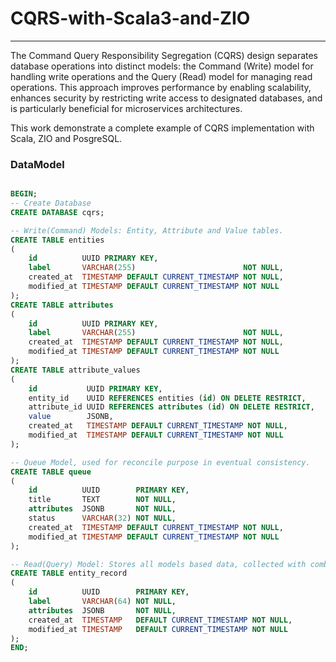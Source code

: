 # CQRS-with-Scala3-and-ZIO
---
The Command Query Responsibility Segregation (CQRS) design separates database operations into distinct models: the Command (Write) model for handling write operations and the Query (Read) model for managing read operations. This approach improves performance by enabling scalability, enhances security by restricting write access to designated databases, and is particularly beneficial for microservices architectures.

This work demonstrate a complete example of CQRS implementation with Scala, ZIO and PosgreSQL. 
### DataModel
```SQL

BEGIN;
-- Create Database
CREATE DATABASE cqrs;

-- Write(Command) Models: Entity, Attribute and Value tables.
CREATE TABLE entities
(
    id          UUID PRIMARY KEY,
    label       VARCHAR(255)                        NOT NULL,
    created_at  TIMESTAMP DEFAULT CURRENT_TIMESTAMP NOT NULL,
    modified_at TIMESTAMP DEFAULT CURRENT_TIMESTAMP NOT NULL
);
CREATE TABLE attributes
(
    id          UUID PRIMARY KEY,
    label       VARCHAR(255)                        NOT NULL,
    created_at  TIMESTAMP DEFAULT CURRENT_TIMESTAMP NOT NULL,
    modified_at TIMESTAMP DEFAULT CURRENT_TIMESTAMP NOT NULL
);
CREATE TABLE attribute_values
(
    id           UUID PRIMARY KEY,
    entity_id    UUID REFERENCES entities (id) ON DELETE RESTRICT,
    attribute_id UUID REFERENCES attributes (id) ON DELETE RESTRICT,
    value        JSONB,
    created_at   TIMESTAMP DEFAULT CURRENT_TIMESTAMP NOT NULL,
    modified_at  TIMESTAMP DEFAULT CURRENT_TIMESTAMP NOT NULL
);

-- Queue Model, used for reconcile purpose in eventual consistency.
CREATE TABLE queue
(
    id          UUID        PRIMARY KEY,
    title       TEXT        NOT NULL,
    attributes  JSONB       NOT NULL,
    status      VARCHAR(32) NOT NULL,
    created_at  TIMESTAMP DEFAULT CURRENT_TIMESTAMP NOT NULL,
    modified_at TIMESTAMP DEFAULT CURRENT_TIMESTAMP NOT NULL
);

-- Read(Query) Model: Stores all models based data, collected with combined attributes.
CREATE TABLE entity_record
(
    id          UUID        PRIMARY KEY,
    label       VARCHAR(64) NOT NULL,
    attributes  JSONB       NOT NULL,
    created_at  TIMESTAMP   DEFAULT CURRENT_TIMESTAMP NOT NULL,
    modified_at TIMESTAMP   DEFAULT CURRENT_TIMESTAMP NOT NULL
);
END;
```
